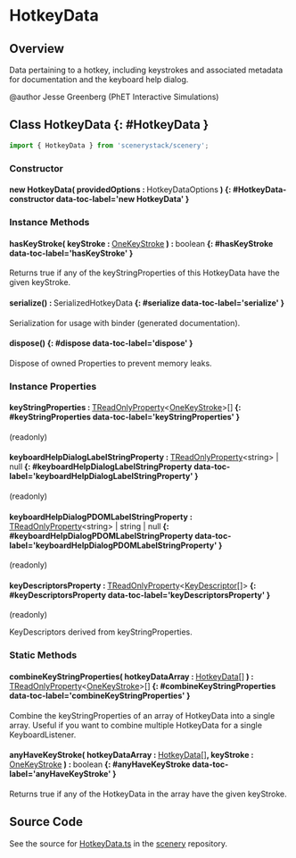 # HotkeyData

## Overview

Data pertaining to a hotkey, including keystrokes and associated metadata for documentation and the keyboard help
dialog.

@author Jesse Greenberg (PhET Interactive Simulations)

## Class HotkeyData {: #HotkeyData }


```js
import { HotkeyData } from 'scenerystack/scenery';
```
### Constructor

#### new HotkeyData( providedOptions : <span style="font-weight: 400;">HotkeyDataOptions</span> ) {: #HotkeyData-constructor data-toc-label='new HotkeyData' }

### Instance Methods

#### hasKeyStroke( keyStroke : <span style="font-weight: 400;">[OneKeyStroke](../scenery/KeyDescriptor.md#OneKeyStroke)</span> ) : <span style="font-weight: 400;"><span style="color: hsla(calc(var(--md-hue) + 180deg),80%,40%,1);">boolean</span></span> {: #hasKeyStroke data-toc-label='hasKeyStroke' }

Returns true if any of the keyStringProperties of this HotkeyData have the given keyStroke.

#### serialize() : <span style="font-weight: 400;">SerializedHotkeyData</span> {: #serialize data-toc-label='serialize' }

Serialization for usage with binder (generated documentation).

#### dispose() {: #dispose data-toc-label='dispose' }

Dispose of owned Properties to prevent memory leaks.

### Instance Properties

#### keyStringProperties : <span style="font-weight: 400;">[TReadOnlyProperty](../axon/TReadOnlyProperty.md)&lt;[OneKeyStroke](../scenery/KeyDescriptor.md#OneKeyStroke)&gt;[]</span> {: #keyStringProperties data-toc-label='keyStringProperties' }

(readonly)

#### keyboardHelpDialogLabelStringProperty : <span style="font-weight: 400;">[TReadOnlyProperty](../axon/TReadOnlyProperty.md)&lt;<span style="color: hsla(calc(var(--md-hue) + 180deg),80%,40%,1);">string</span>&gt; | <span style="color: hsla(calc(var(--md-hue) + 180deg),80%,40%,1);">null</span></span> {: #keyboardHelpDialogLabelStringProperty data-toc-label='keyboardHelpDialogLabelStringProperty' }

(readonly)

#### keyboardHelpDialogPDOMLabelStringProperty : <span style="font-weight: 400;">[TReadOnlyProperty](../axon/TReadOnlyProperty.md)&lt;<span style="color: hsla(calc(var(--md-hue) + 180deg),80%,40%,1);">string</span>&gt; | <span style="color: hsla(calc(var(--md-hue) + 180deg),80%,40%,1);">string</span> | <span style="color: hsla(calc(var(--md-hue) + 180deg),80%,40%,1);">null</span></span> {: #keyboardHelpDialogPDOMLabelStringProperty data-toc-label='keyboardHelpDialogPDOMLabelStringProperty' }

(readonly)

#### keyDescriptorsProperty : <span style="font-weight: 400;">[TReadOnlyProperty](../axon/TReadOnlyProperty.md)&lt;[KeyDescriptor](../scenery/KeyDescriptor.md)[]&gt;</span> {: #keyDescriptorsProperty data-toc-label='keyDescriptorsProperty' }

(readonly)

KeyDescriptors derived from keyStringProperties.

### Static Methods

#### combineKeyStringProperties( hotkeyDataArray : <span style="font-weight: 400;">[HotkeyData](../scenery/HotkeyData.md)[]</span> ) : <span style="font-weight: 400;">[TReadOnlyProperty](../axon/TReadOnlyProperty.md)&lt;[OneKeyStroke](../scenery/KeyDescriptor.md#OneKeyStroke)&gt;[]</span> {: #combineKeyStringProperties data-toc-label='combineKeyStringProperties' }

Combine the keyStringProperties of an array of HotkeyData into a single array. Useful if you want to combine
multiple HotkeyData for a single KeyboardListener.

#### anyHaveKeyStroke( hotkeyDataArray : <span style="font-weight: 400;">[HotkeyData](../scenery/HotkeyData.md)[]</span>, keyStroke : <span style="font-weight: 400;">[OneKeyStroke](../scenery/KeyDescriptor.md#OneKeyStroke)</span> ) : <span style="font-weight: 400;"><span style="color: hsla(calc(var(--md-hue) + 180deg),80%,40%,1);">boolean</span></span> {: #anyHaveKeyStroke data-toc-label='anyHaveKeyStroke' }

Returns true if any of the HotkeyData in the array have the given keyStroke.



## Source Code

See the source for [HotkeyData.ts](https://github.com/phetsims/scenery/blob/main/js/input/HotkeyData.ts) in the [scenery](https://github.com/phetsims/scenery) repository.
